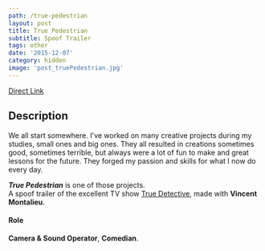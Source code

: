 ```yaml
---
path: /true-pedestrian
layout: post
title: True Pedestrian
subtitle: Spoof Trailer
tags: other
date: '2015-12-07'
category: hidden
image: 'post_truePedestrian.jpg'
---
```


<ResponsiveIframe width="1920" height="1080" src="https://www.youtube.com/embed/cz8iNzDwNpc?rel=0"/>

[Direct Link](https://www.youtube.com/watch?v=cz8iNzDwNpc)

## Description

We all start somewhere. I've worked on many creative projects during my studies, small ones and big ones. They all resulted in creations sometimes good, sometimes terrible, but always were a lot of fun to make and great lessons for the future. They forged my passion and skills for what I now do every day.

**_True Pedestrian_** is one of those projects.  
A spoof trailer of the excellent TV show [True Detective](http://www.imdb.com/title/tt2356777/), made with **Vincent Montalieu**.

#### Role

**Camera & Sound Operator**, **Comedian**.
